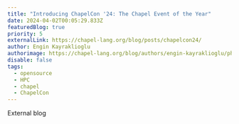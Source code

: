 ```yaml
---
title: "Introducing ChapelCon '24: The Chapel Event of the Year"
date: 2024-04-02T00:05:29.833Z
featuredBlog: true
priority: 5
externalLink: https://chapel-lang.org/blog/posts/chapelcon24/
author: Engin Kayraklioglu
authorimage: https://chapel-lang.org/blog/authors/engin-kayraklioglu/photo.jpg
disable: false
tags:
  - opensource
  - HPC
  - chapel
  - ChapelCon
---
```

E﻿xternal blog